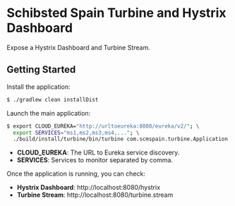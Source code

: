 # Schibsted Spain Turbine and Hystrix Dashboard
Expose a Hystrix Dashboard and Turbine Stream. 

## Getting Started
Install the application:

```bash
$ ./gradlew clean installDist
```

Launch the main application:

```bash
$ export CLOUD_EUREKA="http://urltoeureka:8080/eureka/v2/"; \
  export SERVICES="ms1,ms2,ms3,ms4,..."; \
  ./build/install/turbine/bin/turbine com.scmspain.turbine.Application
```
* **CLOUD_EUREKA**: The URL to Eureka service discovery.
* **SERVICES**: Services to monitor separated by comma.

Once the application is running, you can check: 

* **Hystrix Dashboard**: http://localhost:8080/hystrix
* **Turbine Stream**: http://localhost:8080/turbine.stream
